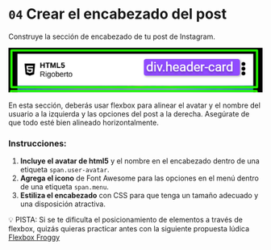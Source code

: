 # `04` Crear el encabezado del post

Construye la sección de encabezado de tu post de Instagram.

![header-post](../../assets/header-post.png)


En esta sección, deberás usar flexbox para alinear el avatar y el nombre del usuario a la izquierda y las opciones del post a la derecha. Asegúrate de que todo esté bien alineado horizontalmente.

### Instrucciones:

1. **Incluye el avatar de html5** y el nombre en el encabezado dentro de una etiqueta `span.user-avatar`.
2. **Agrega el icono** de Font Awesome para las opciones en el menú dentro de una etiqueta `span.menu`.
3. **Estiliza el encabezado** con CSS para que tenga un tamaño adecuado y una disposición atractiva.

💡 PISTA: Si se te dificulta el posicionamiento de elementos a través de flexbox, quizás quieras practicar antes con la siguiente propuesta lúdica [Flexbox Froggy](https://flexboxfroggy.com/#es)